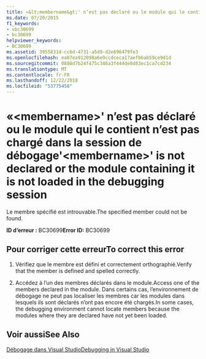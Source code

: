 ```yaml
---
title: «&lt;membername&gt;' n’est pas déclaré ou le module qui le contient n’est pas chargé dans la session de débogage
ms.date: 07/20/2015
f1_keywords:
- vbc30699
- bc30699
helpviewer_keywords:
- BC30699
ms.assetid: 3955831d-cc6d-4731-a5d9-d2e696479fe3
ms.openlocfilehash: ea07ea912098a6e9ccdceca17aefb6ab59ce9d1d
ms.sourcegitcommit: 0888d7b24f475c346a3f444de8d83ec1ca7cd234
ms.translationtype: MT
ms.contentlocale: fr-FR
ms.lasthandoff: 12/22/2018
ms.locfileid: "53775458"
---
```

# <a name="ltmembernamegt-is-not-declared-or-the-module-containing-it-is-not-loaded-in-the-debugging-session"></a><span data-ttu-id="2e497-102">«&lt;membername&gt;' n’est pas déclaré ou le module qui le contient n’est pas chargé dans la session de débogage</span><span class="sxs-lookup"><span data-stu-id="2e497-102">'&lt;membername&gt;' is not declared or the module containing it is not loaded in the debugging session</span></span>
<span data-ttu-id="2e497-103">Le membre spécifié est introuvable.</span><span class="sxs-lookup"><span data-stu-id="2e497-103">The specified member could not be found.</span></span>  
  
 <span data-ttu-id="2e497-104">**ID d’erreur :** BC30699</span><span class="sxs-lookup"><span data-stu-id="2e497-104">**Error ID:** BC30699</span></span>  
  
## <a name="to-correct-this-error"></a><span data-ttu-id="2e497-105">Pour corriger cette erreur</span><span class="sxs-lookup"><span data-stu-id="2e497-105">To correct this error</span></span>  
  
1.  <span data-ttu-id="2e497-106">Vérifiez que le membre est défini et correctement orthographié.</span><span class="sxs-lookup"><span data-stu-id="2e497-106">Verify that the member is defined and spelled correctly.</span></span>  
  
2.  <span data-ttu-id="2e497-107">Accédez à l’un des membres déclarés dans le module.</span><span class="sxs-lookup"><span data-stu-id="2e497-107">Access one of the members declared in the module.</span></span> <span data-ttu-id="2e497-108">Dans certains cas, l’environnement de débogage ne peut pas localiser les membres car les modules dans lesquels ils sont déclarés n’ont pas encore été chargés.</span><span class="sxs-lookup"><span data-stu-id="2e497-108">In some cases, the debugging environment cannot locate members because the modules where they are declared have not yet been loaded.</span></span>  
  
## <a name="see-also"></a><span data-ttu-id="2e497-109">Voir aussi</span><span class="sxs-lookup"><span data-stu-id="2e497-109">See Also</span></span>  
 [<span data-ttu-id="2e497-110">Débogage dans Visual Studio</span><span class="sxs-lookup"><span data-stu-id="2e497-110">Debugging in Visual Studio</span></span>](/visualstudio/debugger/debugging-in-visual-studio)
